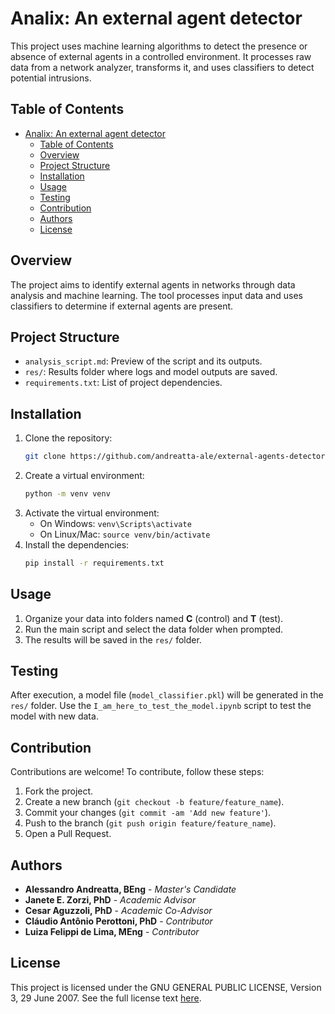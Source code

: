 
# Analix: An external agent detector

This project uses machine learning algorithms to detect the presence or absence of external agents in a controlled environment. It processes raw data from a network analyzer, transforms it, and uses classifiers to detect potential intrusions.

## Table of Contents

- [Analix: An external agent detector](#analix-an-external-agent-detector)
  - [Table of Contents](#table-of-contents)
  - [Overview](#overview)
  - [Project Structure](#project-structure)
  - [Installation](#installation)
  - [Usage](#usage)
  - [Testing](#testing)
  - [Contribution](#contribution)
  - [Authors](#authors)
  - [License](#license)

## Overview

The project aims to identify external agents in networks through data analysis and machine learning. The tool processes input data and uses classifiers to determine if external agents are present.

## Project Structure

- `analysis_script.md`: Preview of the script and its outputs.
- `res/`: Results folder where logs and model outputs are saved.
- `requirements.txt`: List of project dependencies.

## Installation

1. Clone the repository:
   ```bash
   git clone https://github.com/andreatta-ale/external-agents-detector.git
   ```
2. Create a virtual environment:
   ```bash
   python -m venv venv
   ```
3. Activate the virtual environment:
   - On Windows: `venv\Scripts\activate`
   - On Linux/Mac: `source venv/bin/activate`
4. Install the dependencies:
   ```bash
   pip install -r requirements.txt
   ```

## Usage

1. Organize your data into folders named **C** (control) and **T** (test).
2. Run the main script and select the data folder when prompted.
3. The results will be saved in the `res/` folder.

## Testing

After execution, a model file (`model_classifier.pkl`) will be generated in the `res/` folder. Use the `I_am_here_to_test_the_model.ipynb` script to test the model with new data.

## Contribution

Contributions are welcome! To contribute, follow these steps:
1. Fork the project.
2. Create a new branch (`git checkout -b feature/feature_name`).
3. Commit your changes (`git commit -am 'Add new feature'`).
4. Push to the branch (`git push origin feature/feature_name`).
5. Open a Pull Request.

## Authors

- **Alessandro Andreatta, BEng** - *Master's Candidate*
- **Janete E. Zorzi, PhD** - *Academic Advisor*
- **Cesar Aguzzoli, PhD** - *Academic Co-Advisor*
- **Cláudio Antônio Perottoni, PhD** - *Contributor*
- **Luiza Felippi de Lima, MEng** - *Contributor*

## License

This project is licensed under the GNU GENERAL PUBLIC LICENSE, Version 3, 29 June 2007.
See the full license text [here](https://www.gnu.org/licenses/gpl-3.0.html).
